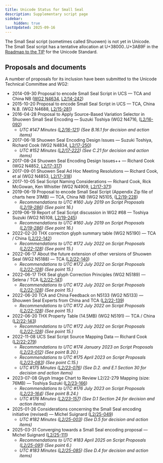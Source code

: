 ```yaml
---
title: Unicode Status for Small Seal
description: Supplementary script page
sidebar:
    hidden: true
lastUpdated: 2025-09-16
---
```


The Small Seal script (sometimes called Shuowen) is not yet in Unicode. The Small Seal script has a tentative allocation at U+38000..U+3AB9F in the [Roadmap to the TIP](http://www.unicode.org/roadmaps/tip/) for the Unicode Standard.

## Proposals and documents

A number of proposals for its inclusion have been submitted to the Unicode Technical Committee and WG2:
- 2014-09-30 Proposal to encode Small Seal Script in UCS — TCA and China NB ([WG2 N4634](https://www.unicode.org/wg2/docs/n4634.pdf), [L2/14-242](http://www.unicode.org/cgi-bin/GetMatchingDocs.pl?L2/14-242))
- 2015-10-20 Proposal to encode Small Seal Script in UCS — TCA, China N.B. (WG2 N4688, [L2/15-281](http://www.unicode.org/cgi-bin/GetMatchingDocs.pl?L2/15-281))
- 2016-04-28 Proposal to Apply Source-Based Variation Selector in Shuowen Small Seal Encoding — Suzuki Toshiya (WG2 N4716,    ([L2/16-092](http://www.unicode.org/cgi-bin/GetMatchingDocs.pl?L2/16-092))
  - _UTC #147 Minutes ([L2/16-121](http://www.unicode.org/cgi-bin/GetMatchingDocs.pl?L2/16-121)) (See B.16.1 for decision and action items)_
- 2017-06-18 Shuowen Seal Encoding Design Issues — Suzuki Toshiya, Richard Cook (WG2 N4834, [L2/17-250](http://www.unicode.org/cgi-bin/GetMatchingDocs.pl?L2/17-250))
  - _UTC #152 Minutes ([L2/17-222](http://www.unicode.org/L2/L2017/17222.htm)) (See C.21 for decision and action items)_
- 2017-08-24 Shuowen Seal Encoding Design Issues++ — Richard Cook (WG2 N4852, [L2/17-317](http://www.unicode.org/cgi-bin/GetMatchingDocs.pl?L2/17-317))
- 2017-09-01 Shuowen Seal Ad Hoc Meeting Resolutions — Richard Cook, et al (WG2 N4853, [L2/17-318](http://www.unicode.org/cgi-bin/GetMatchingDocs.pl?L2/17-318))
- 2017-10-05 Seal Script Naming Considerations — Richard Cook, Rick McGowan, Ken Whistler (WG2 N4909, [L2/17-371](http://www.unicode.org/cgi-bin/GetMatchingDocs.pl?L2/17-371))
- 2019-06-19 Proposal to encode Small Seal Script (Appendix Zip file of charts here 31MB) — TCA, China NB (WG2 N5105, ([L2/19-228](http://www.unicode.org/cgi-bin/GetMatchingDocs.pl?L2/19-228))
  - _Recommendations to UTC #160 July 2019 on Script Proposals ([L2/19-286](https://www.unicode.org/L2/L2019/19286-script-recs.pdf)) (See point 16.)_
- 2019-06-19 Report of Seal Script discussion in WG2 #68 — Toshiya Suzuki (WG2 N5108, [L2/19-245](http://www.unicode.org/cgi-bin/GetMatchingDocs.pl?L2/19-245))
  - _Recommendations to UTC #160 July 2019 on Script Proposals ([L2/19-286](https://www.unicode.org/L2/L2019/19286-script-recs.pdf)) (See point 16.)_
- 2022-02-20 THX correction glyph summary table (WG2 N5190) — TCA / China ([L2/22-142](http://www.unicode.org/cgi-bin/GetMatchingDocs.pl?L2/22-142))
  - _Recommendations to UTC #172 July 2022 on Script Proposals ([L2/22-128](http://www.unicode.org/cgi-bin/GetMatchingDocs.pl?L2/22-128)) (See point 15.)_
- 2022-06-17 About the future extension of other versions of Shuowen Seal (WG2 N5188) — TCA ([L2/22-140](http://www.unicode.org/cgi-bin/GetMatchingDocs.pl?L2/22-140))
  - _Recommendations to UTC #172 July 2022 on Script Proposals ([L2/22-128](http://www.unicode.org/cgi-bin/GetMatchingDocs.pl?L2/22-128)) (See point 15.)_
- 2022-06-17 THX Seal glyph Correction Principles (WG2 N5189) — Selena / TCA ([L2/22-141](http://www.unicode.org/cgi-bin/GetMatchingDocs.pl?L2/22-141))
  - _Recommendations to UTC #172 July 2022 on Script Proposals ([L2/22-128](http://www.unicode.org/cgi-bin/GetMatchingDocs.pl?L2/22-128)) (See point 15.)_
- 2022-06-20 TCA and China Feedback on N5133 (WG2 N5133) — Shouwen Seal Experts from China and TCA ([L2/22-139](http://www.unicode.org/cgi-bin/GetMatchingDocs.pl?L2/22-139))
  - _Recommendations to UTC #172 July 2022 on Script Proposals ([L2/22-128](http://www.unicode.org/cgi-bin/GetMatchingDocs.pl?L2/22-128)) (See point 15.)_
- 2022-06-20 THX Property Table (14.5MB) (WG2 N5191) — TCA / China ([L2/22-143](http://www.unicode.org/cgi-bin/GetMatchingDocs.pl?L2/22-143))
  - _Recommendations to UTC #172 July 2022 on Script Proposals ([L2/22-128](http://www.unicode.org/cgi-bin/GetMatchingDocs.pl?L2/22-128)) (See point 15.)_
- 2022-11-08 UCS Seal Script Source Mapping Data — Richard Cook ([L2/22-279](http://www.unicode.org/cgi-bin/GetMatchingDocs.pl?L2/22-279))
  - _Recommendations to UTC #174 January 2023 on Script Proposals ([L2/23-012](https://www.unicode.org/cgi-bin/GetMatchingDocs.pl?L2/23-012)) (See point B.20.)_
  - _Recommendations to UTC #175 April 2023 on Script Proposals ([L2/23-083](https://www.unicode.org/cgi-bin/GetMatchingDocs.pl?L2/23-083)) (See point C.15.)_
  - _UTC #175 Minutes ([L2/23-076](http://www.unicode.org/L2/L2023/23076.htm)) (See D.2. and E.1 Section 30 for decision and action items)_
- 2023-07-08 Glyph Image Chart to Review L2/22-279 Mapping (size: 76MB) — Toshiya Suzuki ([L2/23-166](http://www.unicode.org/cgi-bin/GetMatchingDocs.pl?L2/23-166))
  - _Recommendations to UTC #176 July 2023 on Script Proposals ([L2/23-164](http://www.unicode.org/cgi-bin/GetMatchingDocs.pl?L2/23-164)) (See point B.24.)_
  - _UTC #176 Minutes ([L2/23-157](https://www.unicode.org/L2/L2023/23157.htm)) (See D.1 Section 24 for decision and action items)_
- 2025-01-26 Considerations concerning the Small Seal encoding initiative (revised) — Michel Suignard ([L2/25-049](http://www.unicode.org/cgi-bin/GetMatchingDocs.pl?L2/25-049))
  - _UTC #182 Minutes ([L2/25-003](https://www.unicode.org/L2/L2025/25003.htm)) (See D.5 for decision and action items)_
- 2025-03-31 Converging towards a Small Seal encoding proposal — Michel Suignard ([L2/25-111](http://www.unicode.org/cgi-bin/GetMatchingDocs.pl?L2/25-111))
  - _Recommendations to UTC #183 April 2025 on Script Proposals ([L2/25-091](http://www.unicode.org/cgi-bin/GetMatchingDocs.pl?L2/25-091)) (See point 6.)_
  - _UTC #183 Minutes ([L2/25-085](https://www.unicode.org/L2/L2025/25085.htm)) (See D.4 for decision and action items)_
